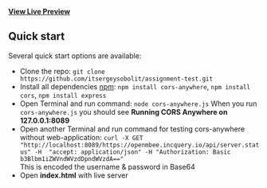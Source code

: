**[View Live Preview](https://itsergeysobolit.github.io/assignment-test/)**


## Quick start

Several quick start options are available:

- Clone the repo: 
`git clone https://github.com/itsergeysobolit/assignment-test.git`
- Install all dependencies [npm](https://www.npmjs.com/): 
 `npm install cors-anywhere`, `npm install cors`, `npm install express`
- Open Terminal and run command:
`node cors-anywhere.js`
When you run `cors-anywhere.js` you should see **Running CORS Anywhere on 127.0.0.1:8089**
- Open another Terminal and run command for testing cors-anywhere without web-application:
`curl -X GET "http://localhost:8089/https://openmbee.incquery.io/api/server.status" -H  "accept: application/json" -H "Authorization: Basic b3Blbm1iZWVndWVzdDpndWVzdA=="`  
This is encoded the username & password in Base64
- Open **index.html** with live server
